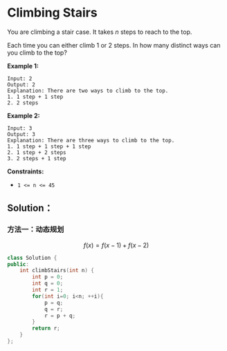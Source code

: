 # Climbing Stairs

You are climbing a stair case. It takes *n* steps to reach to the top.

Each time you can either climb 1 or 2 steps. In how many distinct ways can you climb to the top?

**Example 1:**

```
Input: 2
Output: 2
Explanation: There are two ways to climb to the top.
1. 1 step + 1 step
2. 2 steps
```

**Example 2:**

```
Input: 3
Output: 3
Explanation: There are three ways to climb to the top.
1. 1 step + 1 step + 1 step
2. 1 step + 2 steps
3. 2 steps + 1 step
```

 

**Constraints:**

- `1 <= n <= 45`



## Solution：

### 方法一：动态规划

$$
f(x)=f(x-1)+f(x-2)
$$

```cpp
class Solution {
public:
    int climbStairs(int n) {
        int p = 0;
        int q = 0;
        int r = 1;
        for(int i=0; i<n; ++i){
            p = q;
            q = r;
            r = p + q;
        }
        return r;
    }
};
```

